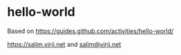 # hello-world

Based on https://guides.github.com/activities/hello-world/

https://salim.virji.net and <salim@virji.net>
